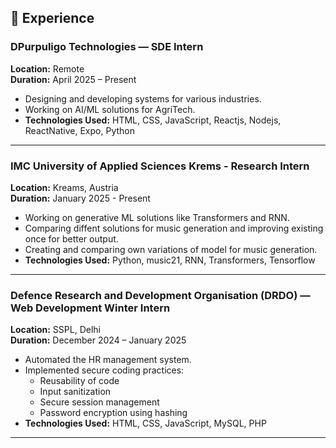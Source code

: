 ## 💼 Experience

### DPurpuligo  Technologies — SDE Intern  
**Location:** Remote  
**Duration:** April 2025 – Present

- Designing and developing systems for various industries.
- Working on AI/ML solutions for AgriTech.
- **Technologies Used:** HTML, CSS, JavaScript, Reactjs, Nodejs, ReactNative, Expo, Python
---
### IMC University of Applied Sciences Krems - Research Intern  
**Location:** Kreams, Austria  
**Duration:** January 2025 - Present

- Working on generative ML solutions like Transformers and RNN.
- Comparing diffent solutions for music generation and improving existing once for better output.
- Creating and comparing own variations of model for music generation.
- **Technologies Used:** Python, music21, RNN, Transformers, Tensorflow
---
### Defence Research and Development Organisation (DRDO) — Web Development Winter Intern  
**Location:** SSPL, Delhi  
**Duration:** December 2024 – January 2025

- Automated the HR management system.
- Implemented secure coding practices:
  - Reusability of code
  - Input sanitization
  - Secure session management
  - Password encryption using hashing
- **Technologies Used:** HTML, CSS, JavaScript, MySQL, PHP
---